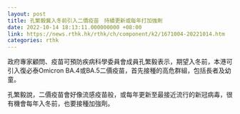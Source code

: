 ```yaml
---
layout: post
title: 孔繁毅冀入冬前引入二價疫苗　持續更新或每年打加強劑
date: 2022-10-14 18:13:11.000000000 +08:00
link: https://news.rthk.hk/rthk/ch/component/k2/1671004-20221014.htm
categories: rthk
---
```


政府專家顧問、疫苗可預防疾病科學委員會成員孔繁毅表示，期望入冬前，本港可引入復必泰Omicron BA.4或BA.5二價疫苗，首先接種的高危群組，包括長者及幼童。

孔繁毅說，二價疫苗會好像流感疫苗般，或每年更新至最接近流行的新冠病毒，很有機會每年入冬前，也要接種加強劑。
